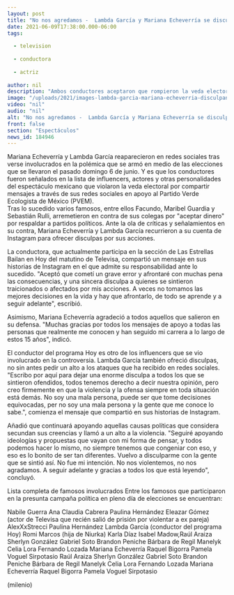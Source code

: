 ```yaml
---
layout: post
title: "No nos agredamos -  Lambda García y Mariana Echeverría se disculpan por violar veda electoral"
date: 2021-06-09T17:38:00.000-06:00
tags:
  
  - television
  
  - conductora
  
  - actriz
  
author: nil
description: "Ambos conductores aceptaron que rompieron la veda electoral; mientras Echeverría señaló que asumirá las consecuencias de su error, Lambda pidió un alto a los ataques en su contra. "
image: "/uploads/2021/images-lambda-garcia-mariana-echeverria-disculpan_0_0_1200_747.jpg"
video: "nil"
audio: "nil"
alt: "No nos agredamos -  Lambda García y Mariana Echeverría se disculpan por violar veda electoral"
front: false
section: "Espectáculos"
news_id: 184946
---
```


Mariana Echeverría y Lambda García reaparecieron en redes sociales tras verse involucrados en la polémica que se armó en medio de las elecciones que se llevaron el pasado domingo 6 de junio. Y es que los conductores fueron señalados en la lista de influencers, actores y otras personalidades del espectáculo mexicano que violaron la veda electoral por compartir mensajes a través de sus redes sociales en apoyo al Partido Verde Ecologista de México (PVEM).  
Tras lo sucedido varios famosos, entre ellos Facundo, Maribel Guardia y Sebastián Rulli, arremetieron en contra de sus colegas por "aceptar dinero" por respaldar a partidos políticos. Ante la ola de críticas y señalamientos en su contra, Mariana Echeverría y Lambda García recurrieron a su cuenta de Instagram para ofrecer disculpas por sus acciones. 

La conductora, que actualmente participa en la sección de Las Estrellas Bailan en Hoy del matutino de Televisa, compartió un mensaje en sus historias de Instagram en el que admite su responsabilidad ante lo sucedido. "Aceptó que cometí un grave error y afrontaré con muchas pena las consecuencias, y una sincera disculpa a quienes se sintieron traicionados o afectados por mis acciones. A veces no tomamos las mejores decisiones en la vida y hay que afrontarlo, de todo se aprende y a seguir adelante", escribió.  

Asimismo, Mariana Echeverría agradeció a todos aquellos que salieron en su defensa. "Muchas gracias por todos los mensajes de apoyo a todas las personas que realmente me conocen y han seguido mi carrera a lo largo de estos 15 años", indicó.  

El conductor del programa Hoy es otro de los influencers que se vio involucrado en la controversia. Lambda García también ofreció disculpas, no sin antes pedir un alto a los ataques que ha recibido en redes sociales.  "Escribo por aquí para dejar una enorme disculpa a todos los que se sintieron ofendidos, todos tenemos derecho a decir nuestra opinión, pero creo firmemente en que la violencia y la ofensa siempre en toda situación está demás. No soy una mala persona, puede ser que tome decisiones equivocadas, per no soy una mala persona y la gente que me conoce lo sabe.", comienza el mensaje que compartió en sus historias de Instagram.  

Añadió que continuará apoyando aquellas causas políticas que considera secundan sus creencias y llamó a un alto a la violencia. "Seguiré apoyando ideologías y propuestas que vayan con mi forma de pensar, y todos podemos hacer lo mismo, no siempre tenemos que congeniar con eso, y eso es lo bonito de ser tan diferentes. Vuelvo a disculparme con la gente que se sintió así. No fue mi intención. No nos violentemos, no nos agradamos. A seguir adelante y gracias a todos los que está leyendo", concluyó.  

Lista completa de famosos involucrados  Entre los famosos que participaron en la presunta campaña política en pleno día de elecciones se encuentran: 

Nabile Guerra Ana Claudia Cabrera Paulina Hernández Eleazar Gómez (actor de Televisa que recién salió de prisión por violentar a ex pareja)  AlexXxStrecci Paulina Hernández Lambda García (conductor del programa Hoy) Romi Marcos (hija de Niurka) Karla Díaz Isabel Madow,Raúl Araiza Sherlyn González Gabriel Soto Brandon Peniche Bárbara de Regil Manelyk Celia Lora Fernando Lozada Mariana Echeverría Raquel Bigorra Pamela Voguel Sirpotasio 
Raúl Araiza Sherlyn González Gabriel Soto Brandon Peniche Bárbara de Regil Manelyk Celia Lora Fernando Lozada Mariana Echeverría Raquel Bigorra Pamela Voguel Sirpotasio 

(milenio)